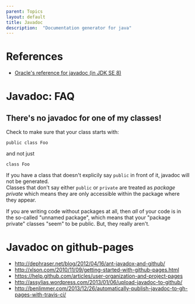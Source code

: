 ```yaml
---
parent: Topics
layout: default
title: Javadoc
description:  "Documentation generator for java"
---
```


# References

* [Oracle's reference for javadoc (in JDK SE 8)](http://docs.oracle.com/javase/8/docs/technotes/tools/windows/javadoc.html)

# Javadoc: FAQ

## There's no javadoc for one of my classes!

Check to make sure that your class starts with:

```
public class Foo
```

and not just

```
class Foo
```

If you have a class that doesn't explicily say `public` in front of it, javadoc will not be generated.  
Classes that don't say either `public` or `private` are treated as *package private* which means they are only
accessible within the package where they appear.

If you are writing code without packages at all, then *all* of your code is in the so-called 
"unnamed package", which means that your "package private" classes "seem" to be public.  But, they really aren't.

# Javadoc on github-pages

* http://dephraser.net/blog/2012/04/16/ant-javadox-and-github/
* http://xlson.com/2010/11/09/getting-started-with-github-pages.html
* https://help.github.com/articles/user-organization-and-project-pages
* http://assylias.wordpress.com/2013/01/06/upload-javadoc-to-github/
* http://benlimmer.com/2013/12/26/automatically-publish-javadoc-to-gh-pages-with-travis-ci/


